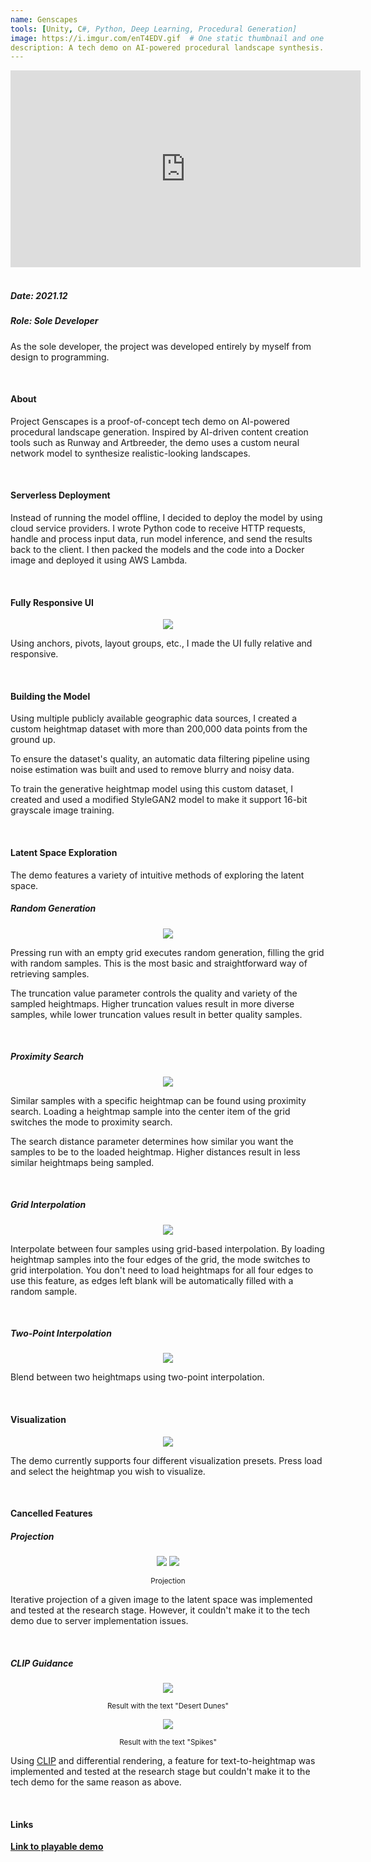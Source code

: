 ```yaml
---
name: Genscapes
tools: [Unity, C#, Python, Deep Learning, Procedural Generation]
image: https://i.imgur.com/enT4EDV.gif  # One static thumbnail and one animated thumbnail locally.
description: A tech demo on AI-powered procedural landscape synthesis.  # 2021
---
```


<!-- Tech Demo (e.g. Video & Images) -->
<div class="video">
    <iframe width="560" height="315" src="https://www.youtube.com/embed/yoEOlKosVeU" title="YouTube video player" frameborder="0" allow="accelerometer; autoplay; clipboard-write; encrypted-media; gyroscope; picture-in-picture" allowfullscreen></iframe>
</div>

<br>

<!-- Detailed Role & Date -->
##### Date: 2021.12
##### Role: Sole Developer

As the sole developer, the project was developed entirely by myself from design to programming.

<br>

<!-- Abstract / About -->
#### About

Project Genscapes is a proof-of-concept tech demo on AI-powered procedural landscape generation. Inspired by AI-driven content creation tools such as Runway and Artbreeder, the demo uses a custom neural network model to synthesize realistic-looking landscapes.

<br>

<!-- Technical Features & Challenges & Highlights -->
#### Serverless Deployment

Instead of running the model offline, I decided to deploy the model by using cloud service providers. I wrote Python code to receive HTTP requests, handle and process input data, run model inference, and send the results back to the client. I then packed the models and the code into a Docker image and deployed it using AWS Lambda.

<br>

#### Fully Responsive UI

<center>
    <img src="https://i.imgur.com/nWOeHQs.png"/>
</center>

Using anchors, pivots, layout groups, etc., I made the UI fully relative and responsive.

<br>

#### Building the Model

Using multiple publicly available geographic data sources, I created a custom heightmap dataset with more than 200,000 data points from the ground up.

To ensure the dataset's quality, an automatic data filtering pipeline using noise estimation was built and used to remove blurry and noisy data.

To train the generative heightmap model using this custom dataset, I created and used a modified StyleGAN2 model to make it support 16-bit grayscale image training.

<br>

#### Latent Space Exploration

The demo features a variety of intuitive methods of exploring the latent space.

##### Random Generation

<center>
    <img src="https://i.imgur.com/Jx4CpIx.gif"/>
</center>

Pressing run with an empty grid executes random generation, filling the grid with random samples. This is the most basic and straightforward way of retrieving samples.

The truncation value parameter controls the quality and variety of the sampled heightmaps. Higher truncation values result in more diverse samples, while lower truncation values result in better quality samples.

<br>

##### Proximity Search

<center>
    <img src="https://i.imgur.com/tF7NTHa.gif"/>
</center>

Similar samples with a specific heightmap can be found using proximity search. Loading a heightmap sample into the center item of the grid switches the mode to proximity search.

The search distance parameter determines how similar you want the samples to be to the loaded heightmap. Higher distances result in less similar heightmaps being sampled.

<br>

##### Grid Interpolation

<center>
    <img src="https://i.imgur.com/YEwykJd.gif"/>
</center>

Interpolate between four samples using grid-based interpolation. By loading heightmap samples into the four edges of the grid, the mode switches to grid interpolation. You don't need to load heightmaps for all four edges to use this feature, as edges left blank will be automatically filled with a random sample.

<br>

##### Two-Point Interpolation

<center>
    <img src="https://i.imgur.com/v04Mris.gif"/>
</center>

Blend between two heightmaps using two-point interpolation.

<br>

#### Visualization

<center>
    <img src="https://i.imgur.com/Eq9Buzx.gif"/>
</center>

The demo currently supports four different visualization presets. Press load and select the heightmap you wish to visualize.

<br>

#### Cancelled Features

##### Projection

<center>
    <img src="https://i.imgur.com/sIyJRdG.gif"/>
    <img src="https://i.imgur.com/tite9TF.gif"/>
    <p><small>Projection</small></p>
</center>

Iterative projection of a given image to the latent space was implemented and tested at the research stage. However, it couldn't make it to the tech demo due to server implementation issues.

<br>

##### CLIP Guidance

<center>
    <img src="https://i.imgur.com/sjBv2i0.gif"/>
    <p><small>Result with the text "Desert Dunes"</small></p>
    <img src="https://i.imgur.com/lXOnm6Y.gif"/>
    <p><small>Result with the text "Spikes"</small></p>
</center>

Using [CLIP](https://openai.com/blog/clip/) and differential rendering, a feature for text-to-heightmap was implemented and tested at the research stage but couldn't make it to the tech demo for the same reason as above.

<br>

<!-- Miscellaneous (e.g. Awards & Links) -->
#### Links

**[Link to playable demo](https://sunny00.itch.io/genscapes)**
